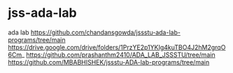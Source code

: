 # jss-ada-lab
ada lab
https://github.com/chandansgowda/jssstu-ada-lab-programs/tree/main
https://drive.google.com/drive/folders/1PrzYE2p1YKIg4kuTBO4J2hM2grqO6Cm_
https://github.com/prashanthm2410/ADA_LAB_JSSSTU/tree/main
https://github.com/MBABHISHEK/jssstu-ADA-lab-programs/tree/main
